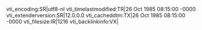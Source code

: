 vti_encoding:SR|utf8-nl
vti_timelastmodified:TR|26 Oct 1985 08:15:00 -0000
vti_extenderversion:SR|12.0.0.0
vti_cacheddtm:TX|26 Oct 1985 08:15:00 -0000
vti_filesize:IR|1216
vti_backlinkinfo:VX|
